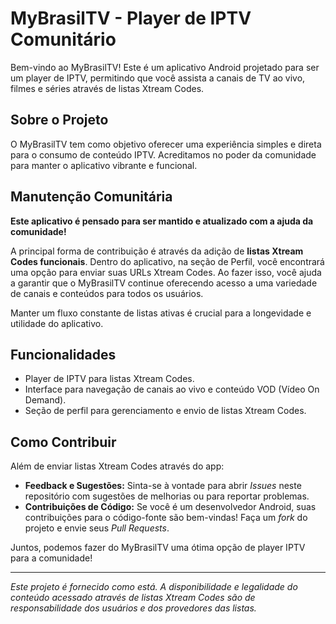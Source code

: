 # MyBrasilTV - Player de IPTV Comunitário

Bem-vindo ao MyBrasilTV! Este é um aplicativo Android projetado para ser um player de IPTV, permitindo que você assista a canais de TV ao vivo, filmes e séries através de listas Xtream Codes.

## Sobre o Projeto

O MyBrasilTV tem como objetivo oferecer uma experiência simples e direta para o consumo de conteúdo IPTV. Acreditamos no poder da comunidade para manter o aplicativo vibrante e funcional.

## Manutenção Comunitária

**Este aplicativo é pensado para ser mantido e atualizado com a ajuda da comunidade!**

A principal forma de contribuição é através da adição de **listas Xtream Codes funcionais**. Dentro do aplicativo, na seção de Perfil, você encontrará uma opção para enviar suas URLs Xtream Codes. Ao fazer isso, você ajuda a garantir que o MyBrasilTV continue oferecendo acesso a uma variedade de canais e conteúdos para todos os usuários.

Manter um fluxo constante de listas ativas é crucial para a longevidade e utilidade do aplicativo.

## Funcionalidades

*   Player de IPTV para listas Xtream Codes.
*   Interface para navegação de canais ao vivo e conteúdo VOD (Vídeo On Demand).
*   Seção de perfil para gerenciamento e envio de listas Xtream Codes.

## Como Contribuir

Além de enviar listas Xtream Codes através do app:

*   **Feedback e Sugestões:** Sinta-se à vontade para abrir *Issues* neste repositório com sugestões de melhorias ou para reportar problemas.
*   **Contribuições de Código:** Se você é um desenvolvedor Android, suas contribuições para o código-fonte são bem-vindas! Faça um *fork* do projeto e envie seus *Pull Requests*.

Juntos, podemos fazer do MyBrasilTV uma ótima opção de player IPTV para a comunidade!

---

*Este projeto é fornecido como está. A disponibilidade e legalidade do conteúdo acessado através de listas Xtream Codes são de responsabilidade dos usuários e dos provedores das listas.*

